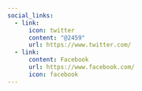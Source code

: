 ```yaml
---
social_links:
  - link:
      icon: twitter
      content: "@2459"
      url: https://www.twitter.com/
  - link:
      content: Facebook
      url: https://www.facebook.com/
      icon: facebook
---
```

